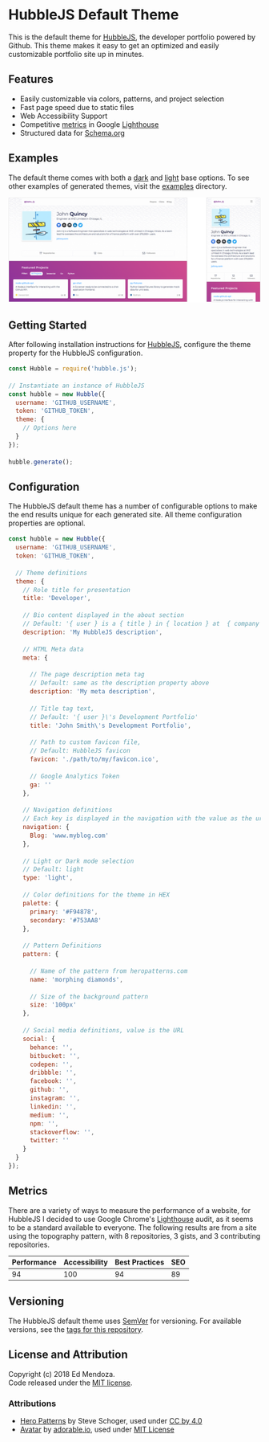# HubbleJS Default Theme

This is the default theme for [HubbleJS](https://github.com/Polyneue/hubblejs), the developer portfolio powered by Github. This theme makes it easy to get an optimized and easily customizable portfolio site up in minutes.

## Features

* Easily customizable via colors, patterns, and project selection
* Fast page speed due to static files
* Web Accessibility Support
* Competitive [metrics](#metrics) in Google [Lighthouse](https://developers.google.com/web/tools/lighthouse/)
* Structured data for [Schema.org](http://schema.org/)

## Examples

The default theme comes with both a [dark](./examples/images/hubblejs-default-theme-dark-example-1.png) and [light](./examples/images/hubblejs-default-theme-light-example-1.png) base options. To see other examples of generated themes, visit the [examples](./examples) directory.

![HubbleJS Default Theme - Light](./examples/images/hubblejs-default-theme-light-example-1.png)

## Getting Started

After following installation instructions for [HubbleJS](https://github.com/Polyneue/hubblejs), configure the theme property for the HubbleJS configuration.

```javascript
const Hubble = require('hubble.js');

// Instantiate an instance of HubbleJS
const hubble = new Hubble({
  username: 'GITHUB_USERNAME',
  token: 'GITHUB_TOKEN',
  theme: {
    // Options here
  }
});

hubble.generate();
```

## Configuration

The HubbleJS default theme has a number of configurable options to make the end results unique for each generated site. All theme configuration properties are optional.

```javascript
const hubble = new Hubble({
  username: 'GITHUB_USERNAME',
  token: 'GITHUB_TOKEN',

  // Theme definitions
  theme: {
    // Role title for presentation
    title: 'Developer',
  
    // Bio content displayed in the about section
    // Default: '{ user } is a { title } in { location } at  { company }'
    description: 'My HubbleJS description',
  
    // HTML Meta data
    meta: {
  
      // The page description meta tag
      // Default: same as the description property above
      description: 'My meta description',
  
      // Title tag text,
      // Default: '{ user }\'s Development Portfolio'
      title: 'John Smith\'s Development Portfolio',
  
      // Path to custom favicon file,
      // Default: HubbleJS favicon
      favicon: './path/to/my/favicon.ico',

      // Google Analytics Token
      ga: ''
    },
  
    // Navigation definitions
    // Each key is displayed in the navigation with the value as the url
    navigation: {
      Blog: 'www.myblog.com'
    },
  
    // Light or Dark mode selection
    // Default: light
    type: 'light',
  
    // Color definitions for the theme in HEX
    palette: {
      primary: '#F94878',
      secondary: '#753AA8'
    },
  
    // Pattern Definitions
    pattern: {
  
      // Name of the pattern from heropatterns.com
      name: 'morphing diamonds',
  
      // Size of the background pattern
      size: '100px'
    },
  
    // Social media definitions, value is the URL
    social: {
      behance: '',
      bitbucket: '',
      codepen: '',
      dribbble: '',
      facebook: '',
      github: '',
      instagram: '',
      linkedin: '',
      medium: '',
      npm: '',
      stackoverflow: '',
      twitter: ''
    }
  }
});
```

## Metrics
There are a variety of ways to measure the performance of a website, for HubbleJS I decided to use Google Chrome's [Lighthouse](https://developers.google.com/web/tools/lighthouse/) audit, as it seems to be a standard available to everyone. The following results are from a site using the topography pattern, with 8 repositories, 3 gists, and 3 contributing repositories. 

| Performance | Accessibility | Best Practices | SEO |
| ----------- | ------------- | -------------- | --- |
|          94 |           100 |             94 |  89 |

## Versioning

The HubbleJS default theme uses [SemVer](http://semver.org/) for versioning. For available versions, see the [tags for this repository](https://github.com/Polyneue/hubblejs-default-theme/releases).

## License and Attribution

Copyright (c) 2018 Ed Mendoza.   
Code released under the [MIT license](./LICENSE).

### Attributions

* [Hero Patterns](http://www.heropatterns.com/) by Steve Schoger, used under [CC by 4.0](https://creativecommons.org/licenses/by/4.0/)
* [Avatar](http://avatars.adorable.io/) by [adorable.io](https://adorable.io/), used under [MIT License](https://github.com/adorableio/avatars-api-middleware/blob/develop/LICENSE)
